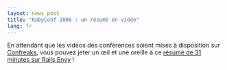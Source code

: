 ```yaml
---
layout: news_post
title: "RubyConf 2008 : un résumé en vidéo"
lang: fr
---
```


En attendant que les vidéos des conférences soient mises à disposition
sur [Confreaks][1], vous pouvez jeter un œil et une oreille à ce [résumé
de 31 minutes sur Rails Envy][2] !



[1]: http://rubyconf2008.confreaks.com/ 
[2]: http://www.railsenvy.com/2008/11/26/rubyconf-videos 
